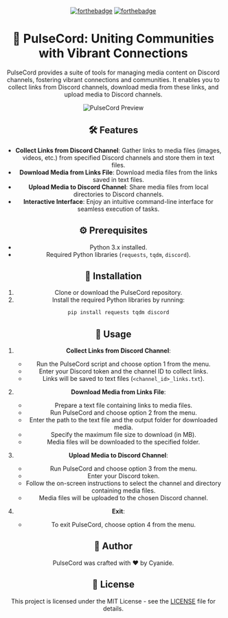 ﻿﻿﻿﻿<div align="center">
    

[![forthebadge](https://forthebadge.com/images/badges/fuck-it-ship-it.svg)](https://forthebadge.com)
[![forthebadge](https://forthebadge.com/images/badges/made-with-python.svg)](https://forthebadge.com)

# 🚀 PulseCord: Uniting Communities with Vibrant Connections

PulseCord provides a suite of tools for managing media content on Discord channels, fostering vibrant connections and communities. It enables you to collect links from Discord channels, download media from these links, and upload media to Discord channels.

![PulseCord Preview](https://i.imgur.com/FCSp3Ip.png)

## 🛠️ Features

- **Collect Links from Discord Channel**: Gather links to media files (images, videos, etc.) from specified Discord channels and store them in text files.
- **Download Media from Links File**: Download media files from the links saved in text files.
- **Upload Media to Discord Channel**: Share media files from local directories to Discord channels.
- **Interactive Interface**: Enjoy an intuitive command-line interface for seamless execution of tasks.

## ⚙️ Prerequisites

- Python 3.x installed.
- Required Python libraries (`requests`, `tqdm`, `discord`).

## 📝 Installation

1. Clone or download the PulseCord repository.
2. Install the required Python libraries by running:
    ```bash
    pip install requests tqdm discord
    ```

## 🚦 Usage

1. **Collect Links from Discord Channel**:
    - Run the PulseCord script and choose option 1 from the menu.
    - Enter your Discord token and the channel ID to collect links.
    - Links will be saved to text files (`<channel_id>_links.txt`).

2. **Download Media from Links File**:
    - Prepare a text file containing links to media files.
    - Run PulseCord and choose option 2 from the menu.
    - Enter the path to the text file and the output folder for downloaded media.
    - Specify the maximum file size to download (in MB).
    - Media files will be downloaded to the specified folder.

3. **Upload Media to Discord Channel**:
    - Run PulseCord and choose option 3 from the menu.
    - Enter your Discord token.
    - Follow the on-screen instructions to select the channel and directory containing media files.
    - Media files will be uploaded to the chosen Discord channel.

4. **Exit**:
    - To exit PulseCord, choose option 4 from the menu.

## 📝 Author

PulseCord was crafted with ❤️‍ by Cyanide.

## 📄 License

This project is licensed under the MIT License - see the [LICENSE](LICENSE) file for details.
